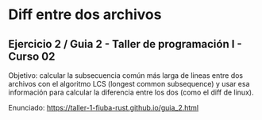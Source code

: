 # Diff entre dos archivos

## Ejercicio 2 / Guia 2 - Taller de programación I - Curso 02

Objetivo: calcular la subsecuencia común más larga de lineas entre dos archivos con el algoritmo LCS (longest common subsequence) y usar esa información para calcular la diferencia entre los dos (como el diff de linux).

Enunciado: <https://taller-1-fiuba-rust.github.io/guia_2.html>
